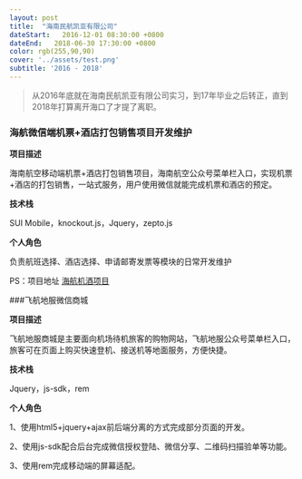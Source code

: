 ```yaml
---
layout: post
title:  "海南民航凯亚有限公司"
dateStart:   2016-12-01 08:30:00 +0800
dateEnd:   2018-06-30 17:30:00 +0800
color: rgb(255,90,90)
cover: '../assets/test.png'
subtitle: '2016 - 2018'
---
```


> 从2016年底就在海南民航凯亚有限公司实习，到17年毕业之后转正，直到2018年打算离开海口了才提了离职。

### 海航微信端机票+酒店打包销售项目开发维护

**项目描述**

海南航空移动端机票+酒店打包销售项目，海南航空公众号菜单栏入口，实现机票+酒店的打包销售，一站式服务，用户使用微信就能完成机票和酒店的预定。

**技术栈**

SUI Mobile，knockout.js，Jquery，zepto.js

**个人角色**

负责航班选择、酒店选择、申请邮寄发票等模块的日常开发维护

PS：项目地址 [海航机酒项目](https://h.hnair.com/hainanair/HotelTRPH5/template/hotelTicket.html)

###飞航地服微信商城

**项目描述**

飞航地服商城是主要面向机场待机旅客的购物网站，飞航地服公众号菜单栏入口，旅客可在页面上购买快速登机、接送机等地面服务，方便快捷。

**技术栈**

Jquery，js-sdk，rem

**个人角色**

1、使用html5+jquery+ajax前后端分离的方式完成部分页面的开发。

2、使用js-sdk配合后台完成微信授权登陆、微信分享、二维码扫描验单等功能。

3、使用rem完成移动端的屏幕适配。
